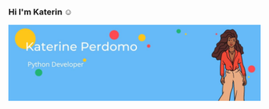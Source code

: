 ### Hi I'm Katerin :relaxed:

<img src= "https://github.com/KaterinPerdom/KaterinPerdom/blob/master/KaterinePerdomo.jpg" alt="banner that says Monica Powell - software engineer, content creator and community organizer alongside a cartoon illustration of Monica" >
<!--
**KaterinPerdom/KaterinPerdom** is a ✨ _special_ ✨ repository because its `README.md` (this file) appears on your GitHub profile.

Here are some ideas to get you started:

- 🔭 I’m currently working on ...
- 🌱 I’m currently learning ...
- 👯 I’m looking to collaborate on ...
- 🤔 I’m looking for help with ...
- 💬 Ask me about ...
- 📫 How to reach me: ...
- 😄 Pronouns: ...
- ⚡ Fun fact: ...
-->
